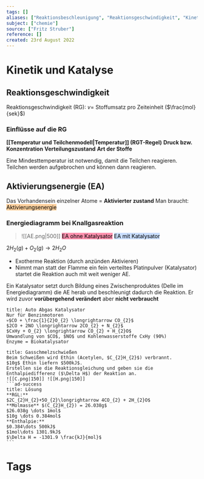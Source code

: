 ```yaml
---
tags: []
aliases: ["Reaktionsbeschleunigung", "Reaktionsgeschwindigkeit", "Kinetik", "Katalysator"]
subject: ["chemie"]
source: ["Fritz Struber"]
reference: []
created: 23rd August 2022
---
```


# Kinetik und Katalyse
## Reaktionsgeschwindigkeit
Reaktionsgeschwindigkeit (RG): $v=$ Stoffumsatz pro Zeiteinheit ($\frac{mol}{sek}$)
### Einflüsse auf die RG
**[[Temperatur und Teilchenmodell|Temperatur]] (RGT-Regel)**
**Druck bzw. Konzentration**
**Verteilungszustand**
**Art der Stoffe**

Eine Mindesttemperatur ist notwendig, damit die Teilchen reagieren.
Teilchen werden aufgebrochen und können dann reagieren.

## Aktivierungsenergie (EA)
Das Vorhandensein einzelner Atome = **Aktivierter zustand** 
Man braucht: <mark style="background: #FFB86CA6;">Aktivierungsenergie</mark>

### Energiediagramm bei Knallgasreaktion
>![[AE.png|500]]
><mark style="background: #FF5582A6;">EA ohne Katalysator</mark>
><mark style="background: #ADCCFFA6;">EA mit Katalysator</mark>

$2 H_{2}(g)+O_{2}(g)\longrightarrow 2H_{2}O$
- Exotherme Reaktion (durch anzünden Aktivieren)
- Nimmt man statt der Flamme ein fein verteiltes Platinpulver (Katalysator) startet die Reaktion auch mit weit weniger AE.

Ein Katalysator setzt durch Bildung eines Zwischenproduktes (Delle im Energiediagramm) die AE herab und beschleunigt dadurch die Reaktion.
Er wird zuvor **vorübergehend verändert** aber **nicht verbraucht**

```ad-example
title: Auto Abgas Katalysator
Nur für Benzinmotoren
💀$CO + \frac{1}{2}O_{2} \longrightarrow CO_{2}$
$2CO + 2NO \longrightarrow 2CO_{2} + N_{2}$
$CxHy + O_{2} \longrightarrow CO_{2} + H_{2}O$
Umwandlung von $CO$, $NO$ und Kohlenwasserstoffe CxHy (90%)
Enzyme = Biokatalysator
```

````ad-example
title: Gasschmelzschwießen
Beim Schweißen wird Ethin (Acetylen, $C_{2}H_{2}$) verbrannt.
$10g$ Ethin liefern $500kJ$.
Erstellen sie die Reaktionsgleichung und geben sie die Enthalpiedifferenz ($\Delta H$) der Reaktion an.
![[C.png|150]] ![[H.png|150]]
```ad-success
title: Lösung
**RGL:**
$2C_{2}H_{2}+5O_{2}\longrightarrow 4CO_{2} + 2H_{2}O$
**Molmasse** $(C_{2}H_{2}) = 26.038g$
$26.038g \dots 1mol$
$10g \dots 0.384mol$
**Enthalpie:**
$0.384\dots 500kJ$
$1mol\dots 1301.9kJ$
$\Delta H = -1301.9 \frac{kJ}{mol}$
```
````
# Tags